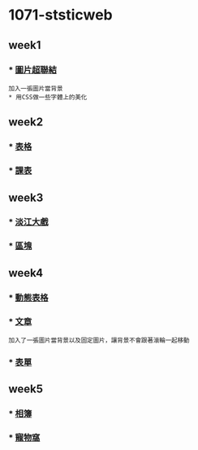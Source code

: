 # 1071-ststicweb

## week1
### * [圖片超聯結](https://s0227373691.github.io/1071-ststicweb/w01/intro.html)
```
加入一張圖片當背景
* 用CSS做一些字體上的美化
```

## week2
### * [表格](https://s0227373691.github.io/1071-ststicweb/w02/pokemon.html)
### * [課表](https://s0227373691.github.io/1071-ststicweb/w02/Curriculum.html)

## week3
### * [淡江大戲](https://s0227373691.github.io/1071-ststicweb/w03/tku60.html)
### * [區塊](https://s0227373691.github.io/1071-ststicweb/w03/div.html)

## week4
### * [動態表格](https://s0227373691.github.io/1071-ststicweb/w04/ttt.html)
### * [文章](https://s0227373691.github.io/1071-ststicweb/w04/blog.html)
```
加入了一張圖片當背景以及固定圖片，讓背景不會跟著滾輪一起移動
```
### * [表單](https://s0227373691.github.io/1071-ststicweb/w04/Form.html)

## week5
###  * [相簿](https://s0227373691.github.io/1071-ststicweb/w05-web/imagegallery.html)
###  * [寵物窩](https://s0227373691.github.io/1071-ststicweb/w05-pet/pet%20Web.html)
<!--stackedit_data:
eyJoaXN0b3J5IjpbLTQ0NDUxMzQzLC0xMjQwNjM3MDgxLC00Mz
I4NjYyMTksOTM0MzY0MjM4LC0yODI3NzIxMDQsMjAyODI2MDM1
OCwxMjg0MDcyOTIwLDQ5NTIyMDc2LC0xNzgxNzg0ODcyXX0=
-->